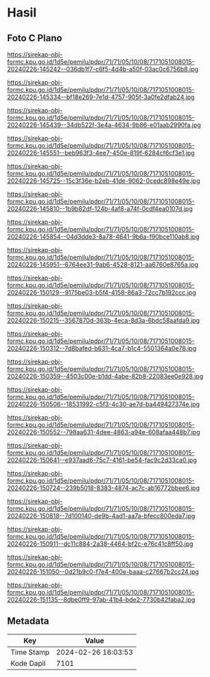 # Hasil

## Foto C Plano

https://sirekap-obj-formc.kpu.go.id/1d5e/pemilu/pdpr/71/71/05/10/08/7171051008015-20240226-145242--036db1f7-c6f5-4d4b-a50f-03ac0c6756b8.jpg

https://sirekap-obj-formc.kpu.go.id/1d5e/pemilu/pdpr/71/71/05/10/08/7171051008015-20240226-145334--bf18e269-7e1d-4757-905f-3a0fe2dfab24.jpg

https://sirekap-obj-formc.kpu.go.id/1d5e/pemilu/pdpr/71/71/05/10/08/7171051008015-20240226-145439--34db522f-3e4a-4634-9b86-e01aab2990fa.jpg

https://sirekap-obj-formc.kpu.go.id/1d5e/pemilu/pdpr/71/71/05/10/08/7171051008015-20240226-145551--beb963f3-4ee7-450e-819f-6284cf6cf3e1.jpg

https://sirekap-obj-formc.kpu.go.id/1d5e/pemilu/pdpr/71/71/05/10/08/7171051008015-20240226-145725--15c3f36e-b2eb-41de-9062-0cedc898e49e.jpg

https://sirekap-obj-formc.kpu.go.id/1d5e/pemilu/pdpr/71/71/05/10/08/7171051008015-20240226-145810--1b9b82df-124b-4af8-a74f-0cdf4ea0107d.jpg

https://sirekap-obj-formc.kpu.go.id/1d5e/pemilu/pdpr/71/71/05/10/08/7171051008015-20240226-145854--04d3dde3-8a78-4641-9b6a-f90bce110ab8.jpg

https://sirekap-obj-formc.kpu.go.id/1d5e/pemilu/pdpr/71/71/05/10/08/7171051008015-20240226-145951--6764ee31-9ab6-4528-8121-aa6760e8765a.jpg

https://sirekap-obj-formc.kpu.go.id/1d5e/pemilu/pdpr/71/71/05/10/08/7171051008015-20240226-150129--9175be03-b5f4-4158-86a3-72cc7b192ccc.jpg

https://sirekap-obj-formc.kpu.go.id/1d5e/pemilu/pdpr/71/71/05/10/08/7171051008015-20240226-150215--3567870d-363b-4eca-8d3a-6bdc58aafda9.jpg

https://sirekap-obj-formc.kpu.go.id/1d5e/pemilu/pdpr/71/71/05/10/08/7171051008015-20240226-150312--7d8bafed-b631-4ca7-b1c4-5501364a0e78.jpg

https://sirekap-obj-formc.kpu.go.id/1d5e/pemilu/pdpr/71/71/05/10/08/7171051008015-20240226-150359--4503c00e-b1dd-4abe-82b8-22083ee0e928.jpg

https://sirekap-obj-formc.kpu.go.id/1d5e/pemilu/pdpr/71/71/05/10/08/7171051008015-20240226-150506--18531992-c5f3-4c30-ae7d-ba449427374e.jpg

https://sirekap-obj-formc.kpu.go.id/1d5e/pemilu/pdpr/71/71/05/10/08/7171051008015-20240226-150552--798aa631-4dee-4863-a94e-608afaa448b7.jpg

https://sirekap-obj-formc.kpu.go.id/1d5e/pemilu/pdpr/71/71/05/10/08/7171051008015-20240226-150641--e937aad6-75c7-4161-be54-fac9c2d33ca0.jpg

https://sirekap-obj-formc.kpu.go.id/1d5e/pemilu/pdpr/71/71/05/10/08/7171051008015-20240226-150724--239b5018-8383-4874-ac7c-ab16772bbee6.jpg

https://sirekap-obj-formc.kpu.go.id/1d5e/pemilu/pdpr/71/71/05/10/08/7171051008015-20240226-150818--7d100140-de9b-4ad1-aa7a-bfecc800eda7.jpg

https://sirekap-obj-formc.kpu.go.id/1d5e/pemilu/pdpr/71/71/05/10/08/7171051008015-20240226-150911--dc11c884-2a38-4464-bf2c-e76c41c8ff50.jpg

https://sirekap-obj-formc.kpu.go.id/1d5e/pemilu/pdpr/71/71/05/10/08/7171051008015-20240226-151050--0d21b9c0-f7e4-400e-baaa-c27667b2cc24.jpg

https://sirekap-obj-formc.kpu.go.id/1d5e/pemilu/pdpr/71/71/05/10/08/7171051008015-20240226-151135--8dbe0ff9-97ab-41b4-bde2-7730b42faba2.jpg


## Metadata

| Key        | Value               |
| ---------- | ------------------- |
| Time Stamp | 2024-02-26 16:03:53 |
| Kode Dapil | 7101                |



